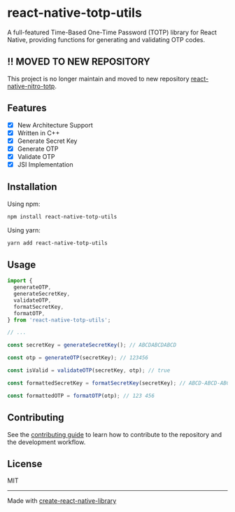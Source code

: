 # react-native-totp-utils

A full-featured Time-Based One-Time Password (TOTP) library for React Native, providing functions for generating and validating OTP codes.

## !! MOVED TO NEW REPOSITORY
This project is no longer maintain and moved to new repository [react-native-nitro-totp](https://github.com/4cc3ssX/react-native-nitro-totp).

## Features

- [X] New Architecture Support
- [X] Written in C++
- [X] Generate Secret Key
- [X] Generate OTP
- [X] Validate OTP
- [X] JSI Implementation

## Installation

Using npm:

```bash
npm install react-native-totp-utils
```

Using yarn:

```bash
yarn add react-native-totp-utils
```

## Usage

```js
import {
  generateOTP,
  generateSecretKey,
  validateOTP,
  formatSecretKey,
  formatOTP,
} from 'react-native-totp-utils';

// ...

const secretKey = generateSecretKey(); // ABCDABCDABCD

const otp = generateOTP(secretKey); // 123456

const isValid = validateOTP(secretKey, otp); // true

const formattedSecretKey = formatSecretKey(secretKey); // ABCD-ABCD-ABCD-ABCD

const formattedOTP = formatOTP(otp); // 123 456
```

## Contributing

See the [contributing guide](CONTRIBUTING.md) to learn how to contribute to the repository and the development workflow.

## License

MIT

---

Made with [create-react-native-library](https://github.com/callstack/react-native-builder-bob)
